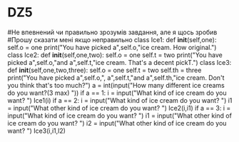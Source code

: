 # DZ5
#Не впевнений чи правильно зрозумів завдання, але я щось зробив
#Прошу сказати мені якщо неправильно
class Ice1:
    def __init__(self,one):
      self.o = one
      print("You have picked a",self.o,"ice cream. How original.")
class Ice2:
    def __init__(self,one,two):
      self.o = one
      self.t = two
      print("You have picked a",self.o,"and a",self.t,"ice cream. That's a decent pickT.")
class Ice3:
    def __init__(self,one,two,three):
      self.o = one
      self.t = two
      self.th = three
      print("You have picked a",self.o,", a",self.t,"and a",self.th,"ice cream. Don't you think that's too much?")
a = int(input("How many different ice creams do you want?(3 max)   "))
if a == 1:
  i = input("What kind of ice cream do you want?   ")
  Ice1(i)
if a == 2:
  i = input("What kind of ice cream do you want?   ")
  i1 = input("What other kind of ice cream do you want?   ")
  Ice2(i,i1)
if a == 3:
  i = input("What kind of ice cream do you want?   ")
  i1 = input("What other kind of ice cream do you want?   ")
  i2 = input("What other kind of ice cream do you want?   ")
  Ice3(i,i1,l2)

